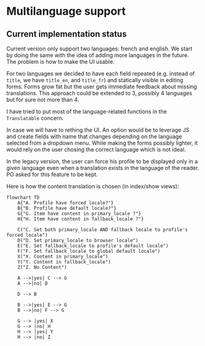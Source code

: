 # Multilanguage support

## Current implementation status
Current version only support two languages: french and english. We start by doing the same with the idea of adding more languages in the future. The problem is how to make the UI usable.

For two languages we decided to have each field repeated (e.g. instead of `title`, we have `title_en`, and `title_fr`) and statically visible in editing forms. Forms grow fat but the user gets immediate feedback about missing translations. This approach could be extended to 3, possibly 4 languages but for sure not more than 4. 

I have tried to put most of the language-related functions in the `Translatable` concern.

In case we will have to rething the UI. An option would be to leverage JS and create fields with name that changes depending on the language selected from a dropdown menu. While making the forms possibly lighter, it would rely on the user chosing the correct language which is not ideal.

In the legacy version, the user can force his profile to be displayed only in a given language even when a translation exists in the language of the reader. PO asked for this feature to be kept. 

Here is how the content translation is chosen (in index/show views):

```mermaid
flowchart TD
    A{"A. Profile have forced locale?"}
    B{"B. Profile have default locale?"}
    G{"G. Item have content in primary_locale ?"}
    H{"H. Item have content in fallback_locale ?"}

    C("C. Set both primary_locale AND fallback locale to profile's forced locale")
    D("D. Set primary_locale to browser locale")
    E("E. Set fallback_locale to profile's default locale")
    F("F. Set fallback_locale to global default locale")
    X("X. Content in primary_locale")
    Y("Y. Content in fallback_locale")
    Z("Z. No Content")

    A -->|yes| C --> G
    A -->|no| D 

    D --> B

    B -->|yes| E --> G
    B -->|no| F --> G

    G --> |yes| X
    G --> |no| H
    H --> |yes| Y 
    H --> |no| Z
```
